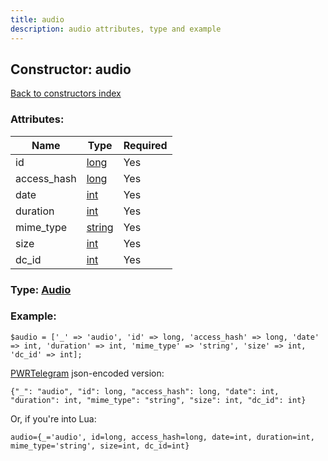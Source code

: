 ```yaml
---
title: audio
description: audio attributes, type and example
---
```

## Constructor: audio  
[Back to constructors index](index.md)



### Attributes:

| Name     |    Type       | Required |
|----------|---------------|----------|
|id|[long](../types/long.md) | Yes|
|access\_hash|[long](../types/long.md) | Yes|
|date|[int](../types/int.md) | Yes|
|duration|[int](../types/int.md) | Yes|
|mime\_type|[string](../types/string.md) | Yes|
|size|[int](../types/int.md) | Yes|
|dc\_id|[int](../types/int.md) | Yes|



### Type: [Audio](../types/Audio.md)


### Example:

```
$audio = ['_' => 'audio', 'id' => long, 'access_hash' => long, 'date' => int, 'duration' => int, 'mime_type' => 'string', 'size' => int, 'dc_id' => int];
```  

[PWRTelegram](https://pwrtelegram.xyz) json-encoded version:

```
{"_": "audio", "id": long, "access_hash": long, "date": int, "duration": int, "mime_type": "string", "size": int, "dc_id": int}
```


Or, if you're into Lua:  


```
audio={_='audio', id=long, access_hash=long, date=int, duration=int, mime_type='string', size=int, dc_id=int}

```


